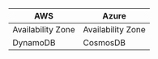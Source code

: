 | AWS	                 | Azure                          |
| ---------------------- | -----------------------------|
| Availability Zone      | Availability Zone            |
| DynamoDB               | CosmosDB                     |
